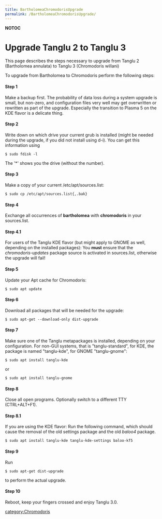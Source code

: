 ```yaml
---
title: BartholomeaChromodorisUpgrade
permalink: /BartholomeaChromodorisUpgrade/
---
```


__NOTOC__

Upgrade Tanglu 2 to Tanglu 3
============================

This page describes the steps necessary to upgrade from Tanglu 2 (Bartholomea annulata) to Tanglu 3 (Chromodoris willani)

To upgrade from Bartholomea to Chromodoris perform the following steps:

#### Step 1

Make a backup first. The probability of data loss during a system upgrade is small, but non-zero, and configuration files very well may get overwritten or rewritten as part of the upgrade. Especially the transition to Plasma 5 on the KDE flavor is a delicate thing.

#### Step 2

Write down on which drive your current grub is installed (might be needed during the upgrade, if you did not install using d-i). You can get this information using

    $ sudo fdisk -l

The '\*' shows you the drive (without the number).

#### Step 3

Make a copy of your current /etc/apt/sources.list:

    $ sudo cp /etc/apt/sources.list{,.bak}

#### Step 4

Exchange all occurrences of <strong>bartholomea</strong> with <strong>chromodoris</strong> in your sources.list.

#### Step 4.1

For users of the Tanglu KDE flavor (but might apply to GNOME as well, depending on the installed packages): You **must** ensure that the *chromodoris-updates* package source is activated in sources.list, otherwise the upgrade will fail!

#### Step 5

Update your Apt cache for Chromodoris:

    $ sudo apt update

#### Step 6

Download all packages that will be needed for the upgrade:

    $ sudo apt-get --download-only dist-upgrade

#### Step 7

Make sure one of the Tanglu metapackages is installed, depending on your configuration. For non-GUI systems, that is "tanglu-standard", for KDE, the package is named "tanglu-kde", for GNOME "tanglu-gnome":

    $ sudo apt install tanglu-kde

or

    $ sudo apt install tanglu-gnome

#### Step 8

Close all open programs. Optionally switch to a different TTY (CTRL+ALT+F1).

#### Step 8.1

If you are using the KDE flavor: Run the following command, which should cause the removal of the old settings package and the old *baloo4* package.

    $ sudo apt install tanglu-kde tanglu-kde-settings baloo-kf5

#### Step 9

Run

    $ sudo apt-get dist-upgrade

to perform the actual upgrade.

#### Step 10

Reboot, keep your fingers crossed and enjoy Tanglu 3.0.

[category:Chromodoris](/category:Chromodoris "wikilink")